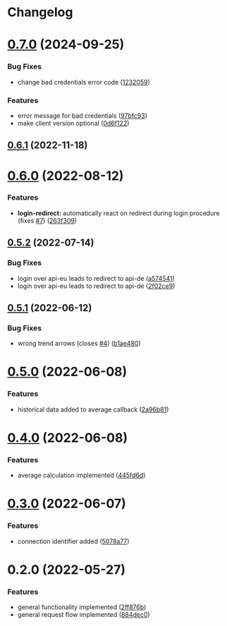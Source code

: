 # Changelog

# [0.7.0](https://github.com/DiaKEM/libre-link-up-api-client/compare/0.6.1...0.7.0) (2024-09-25)


### Bug Fixes

* change bad credentials error code ([1232059](https://github.com/DiaKEM/libre-link-up-api-client/commit/12320599a6927e955870734dcd48230385edc79e))


### Features

* error message for bad credentials ([97bfc93](https://github.com/DiaKEM/libre-link-up-api-client/commit/97bfc9304fc46d9855b037283a3cb707070750c2))
* make client version optional ([0d6f122](https://github.com/DiaKEM/libre-link-up-api-client/commit/0d6f122d3e9a16e8b803c375964f215ee3a351c4))

## [0.6.1](https://github.com/DiaKEM/libre-link-up-api-client/compare/0.6.0...0.6.1) (2022-11-18)

# [0.6.0](https://github.com/DiaKEM/libre-link-up-api-client/compare/0.5.2...0.6.0) (2022-08-12)


### Features

* **login-redirect:** automatically react on redirect during login procedure (fixes [#7](https://github.com/DiaKEM/libre-link-up-api-client/issues/7)) ([263f309](https://github.com/DiaKEM/libre-link-up-api-client/commit/263f3093a805875c6a507e4b17fe173ca3604db5))

## [0.5.2](https://github.com/DiaKEM/libre-link-up-api-client/compare/0.5.1...0.5.2) (2022-07-14)


### Bug Fixes

* login over api-eu leads to redirect to api-de ([a574541](https://github.com/DiaKEM/libre-link-up-api-client/commit/a5745419e275d66b2d652734858b2ad091f131a9))
* login over api-eu leads to redirect to api-de ([2f02ce9](https://github.com/DiaKEM/libre-link-up-api-client/commit/2f02ce9b424bbd02c828e05b97d677c0c84c10e8))

## [0.5.1](https://github.com/DiaKEM/libre-link-up-api-client/compare/0.5.0...0.5.1) (2022-06-12)


### Bug Fixes

* wrong trend arrows (closes [#4](https://github.com/DiaKEM/libre-link-up-api-client/issues/4)) ([b1ae480](https://github.com/DiaKEM/libre-link-up-api-client/commit/b1ae480ec7d66f5ecaabd539b0d89d62979791ed))

# [0.5.0](https://github.com/DiaKEM/libre-link-up-api-client/compare/0.4.0...0.5.0) (2022-06-08)


### Features

* historical data added to average callback ([2a96b81](https://github.com/DiaKEM/libre-link-up-api-client/commit/2a96b8147b5130fcc8aa8f4ce44d3045122f227d))

# [0.4.0](https://github.com/DiaKEM/libre-link-up-api-client/compare/0.3.0...0.4.0) (2022-06-08)


### Features

* average calculation implemented ([445fd6d](https://github.com/DiaKEM/libre-link-up-api-client/commit/445fd6df5aff2fdf4e0c001b8934158394bfdf5a))

# [0.3.0](https://github.com/DiaKEM/libre-link-up-api-client/compare/0.2.0...0.3.0) (2022-06-07)


### Features

* connection identifier added ([5078a77](https://github.com/DiaKEM/libre-link-up-api-client/commit/5078a776069e26d6fbc32a50fc10e1e1a0d87eb1))

# 0.2.0 (2022-05-27)


### Features

* general functionality implemented ([2ff876b](https://github.com/DiaKEM/libre-link-up-api-client/commit/2ff876be8ffe5ec8a45a920b663fa53f00fd0880))
* general request flow implemented ([884dec0](https://github.com/DiaKEM/libre-link-up-api-client/commit/884dec046355dde17a88511432646ad2d4ff68eb))